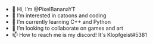 - 👋 Hi, I’m @PixelBananaYT
- 👀 I’m interested in catoons and coding
- 🌱 I’m currently learning C++ and Python
- 💞️ I’m looking to collaborate on games and art
- 📫 How to reach me is my discord! It's Klopfgeist#5381
